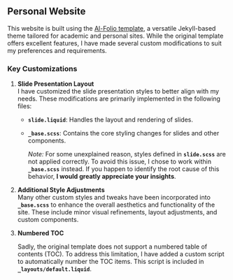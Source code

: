 ## Personal Website

This website is built using the [Al-Folio template](https://github.com/alshedivat/al-folio), a versatile Jekyll-based theme tailored for academic and personal sites. While the original template offers excellent features, I have made several custom modifications to suit my preferences and requirements.

### Key Customizations

1. **Slide Presentation Layout**  
   I have customized the slide presentation styles to better align with my needs. These modifications are primarily implemented in the following files:
   - **`slide.liquid`**: Handles the layout and rendering of slides.
   - **`_base.scss`**: Contains the core styling changes for slides and other components.  
     
     _Note:_ For some unexplained reason, styles defined in **`slide.scss`** are not applied correctly. To avoid this issue, I chose to work within **`_base.scss`** instead. If you happen to identify the root cause of this behavior, **I would greatly appreciate your insights**.

2. **Additional Style Adjustments**  
   Many other custom styles and tweaks have been incorporated into **`_base.scss`** to enhance the overall aesthetics and functionality of the site. These include minor visual refinements, layout adjustments, and custom components.

3. **Numbered TOC**

   Sadly, the original template does not support a numbered table of contents (TOC). To address this limitation, I have added a custom script to automatically number the TOC items. This script is included in **`_layouts/default.liquid`**.


